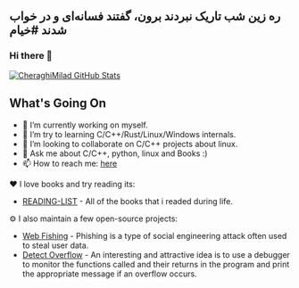 ## ره زین شب تاریک نبردند برون، گفتند فسانه‌ای و در خواب شدند #خیام
### Hi there 👋
[![CheraghiMilad GitHub Stats](https://github-readme-stats.vercel.app/api?username=CheraghiMilad&count_private=true&show_icons=true&theme=dark&hide_rank=false)](https://github.com/anuraghazra/github-readme-stats)

## What's Going On

- 🔭 I’m currently working on myself.
- 🌱 I’m try to learning C/C++/Rust/Linux/Windows internals.
- 👯 I’m looking to collaborate on C/C++ projects about linux.
- 💬 Ask me about C/C++, python, linux and Books :)
- 📫 How to reach me: [here](https://www.linkedin.com/in/miladcheraghi)

:heart: I love books and try reading its:

- [READING-LIST](https://github.com/CheraghiMilad/Reading-Book/blob/main/README.md) - All of the books that i readed during life.


⚙️ I also maintain a few open-source projects: 

- [Web Fishing](https://github.com/CheraghiMilad/WebFishing) - Phishing is a type of social engineering attack often used to steal user data.
- [Detect Overflow](https://github.com/CheraghiMilad/DetectOverFlow) - An interesting and attractive idea is to use a debugger to monitor the functions called and their returns in the program and print the appropriate message if an overflow occurs.

